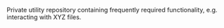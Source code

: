 Private utility repository containing frequently required functionality, e.g. interacting with XYZ files.
